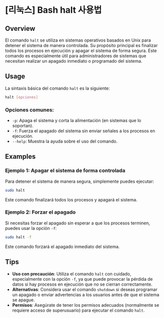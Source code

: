 # [리눅스] Bash halt 사용법

## Overview
El comando `halt` se utiliza en sistemas operativos basados en Unix para detener el sistema de manera controlada. Su propósito principal es finalizar todos los procesos en ejecución y apagar el sistema de forma segura. Este comando es especialmente útil para administradores de sistemas que necesitan realizar un apagado inmediato o programado del sistema.

## Usage
La sintaxis básica del comando `halt` es la siguiente:

```bash
halt [opciones]
```

### Opciones comunes:
- `-p`: Apaga el sistema y corta la alimentación (en sistemas que lo soportan).
- `-f`: Fuerza el apagado del sistema sin enviar señales a los procesos en ejecución.
- `--help`: Muestra la ayuda sobre el uso del comando.

## Examples
### Ejemplo 1: Apagar el sistema de forma controlada
Para detener el sistema de manera segura, simplemente puedes ejecutar:

```bash
sudo halt
```

Este comando finalizará todos los procesos y apagará el sistema.

### Ejemplo 2: Forzar el apagado
Si necesitas forzar el apagado sin esperar a que los procesos terminen, puedes usar la opción `-f`:

```bash
sudo halt -f
```

Este comando forzará el apagado inmediato del sistema.

## Tips
- **Uso con precaución**: Utiliza el comando `halt` con cuidado, especialmente con la opción `-f`, ya que puede provocar la pérdida de datos si hay procesos en ejecución que no se cierran correctamente.
- **Alternativas**: Considera usar el comando `shutdown` si deseas programar un apagado o enviar advertencias a los usuarios antes de que el sistema se apague.
- **Permisos**: Asegúrate de tener los permisos adecuados (normalmente se requiere acceso de superusuario) para ejecutar el comando `halt`.